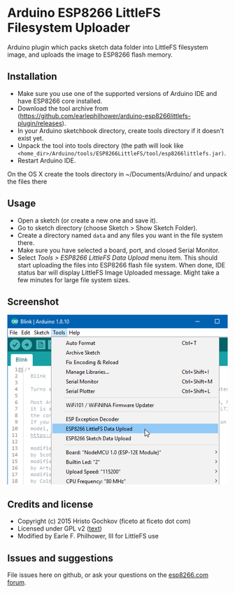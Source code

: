 # Arduino ESP8266 LittleFS Filesystem Uploader

Arduino plugin which packs sketch data folder into LittleFS filesystem image,
and uploads the image to ESP8266 flash memory.
<br>

## Installation
- Make sure you use one of the supported versions of Arduino IDE and have ESP8266 core installed.
- Download the tool archive from (https://github.com/earlephilhower/arduino-esp8266littlefs-plugin/releases).
- In your Arduino sketchbook directory, create tools directory if it doesn't exist yet.
- Unpack the tool into tools directory (the path will look like `<home_dir>/Arduino/tools/ESP8266LittleFS/tool/esp8266littlefs.jar)`.
- Restart Arduino IDE. 

On the OS X create the tools directory in ~/Documents/Arduino/ and unpack the files there

## Usage
- Open a sketch (or create a new one and save it).
- Go to sketch directory (choose Sketch > Show Sketch Folder).
- Create a directory named `data` and any files you want in the file system there.
- Make sure you have selected a board, port, and closed Serial Monitor.
- Select *Tools > ESP8266 LittleFS Data Upload* menu item. This should start uploading the files into ESP8266 flash file system.
  When done, IDE status bar will display LittleFS Image Uploaded message. Might take a few minutes for large file system sizes.

## Screenshot

![Screenshot](screenshot.png)

## Credits and license

- Copyright (c) 2015 Hristo Gochkov (ficeto at ficeto dot com)
- Licensed under GPL v2 ([text](LICENSE))
- Modified by Earle F. Philhower, III for LittleFS use

## Issues and suggestions

File issues here on github, or ask your questions on the [esp8266.com forum](http://esp8266.com/arduino).
